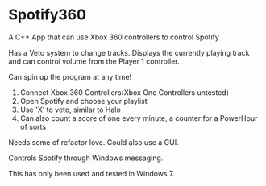 Spotify360
==========

A C++ App that can use Xbox 360 controllers to control Spotify

Has a Veto system to change tracks. Displays the currently playing track and can control volume from the Player 1 controller.

Can spin up the program at any time!

1. Connect Xbox 360 Controllers(Xbox One Controllers untested)
2. Open Spotify and choose your playlist
3. Use 'X' to veto, similar to Halo
4. Can also count a score of one every minute, a counter for a PowerHour of sorts


Needs some of refactor love.
Could also use a GUI.


Controls Spotify through Windows messaging.  

This has only been used and tested in Windows 7.

